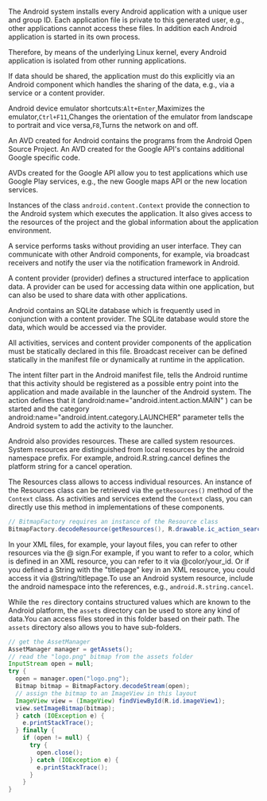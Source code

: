 The Android system installs every Android application with a unique user and group ID. Each application file is private to this generated user, e.g., other applications cannot access these files. In addition each Android application is started in its own process.

Therefore, by means of the underlying Linux kernel, every Android application is isolated from other running applications.

If data should be shared, the application must do this explicitly via an Android component which handles the sharing of the data, e.g., via a service or a content provider.

Android device emulator shortcuts:``Alt+Enter``,Maximizes the emulator,``Ctrl+F11``,Changes the orientation of the emulator from landscape to portrait and vice versa,``F8``,Turns the network on and off.


An AVD created for Android contains the programs from the Android Open Source Project. An AVD created for the Google API's contains additional Google specific code.

AVDs created for the Google API allow you to test applications which use Google Play services, e.g., the new Google maps API or the new location services.

Instances of the class ``android.content.Context`` provide the connection to the Android system which executes the application. It also gives access to the resources of the project and the global information about the application environment.

A service performs tasks without providing an user interface. They can communicate with other Android components, for example, via broadcast receivers and notify the user via the notification framework in Android.

A content provider (provider) defines a structured interface to application data. A provider can be used for accessing data within one application, but can also be used to share data with other applications.

Android contains an SQLite database which is frequently used in conjunction with a content provider. The SQLite database would store the data, which would be accessed via the provider.

All activities, services and content provider components of the application must be statically declared in this file. Broadcast receiver can be defined statically in the manifest file or dynamically at runtime in the application.

The intent filter part in the Android manifest file, tells the Android runtime that this activity should be registered as a possible entry point into the application and made available in the launcher of the Android system. The action defines that it (android:name="android.intent.action.MAIN" ) can be started and the category android:name="android.intent.category.LAUNCHER" parameter tells the Android system to add the activity to the launcher.

Android also provides resources. These are called system resources. System resources are distinguished from local resources by the android namespace prefix. For example, android.R.string.cancel defines the platform string for a cancel operation.

The Resources class allows to access individual resources. An instance of the Resources class can be retrieved via the ``getResources()`` method of the ``Context`` class. As activities and services extend the ``Context`` class, you can directly use this method in implementations of these components.

```java
// BitmapFactory requires an instance of the Resource class
BitmapFactory.decodeResource(getResources(), R.drawable.ic_action_search); 
```

In your XML files, for example, your layout files, you can refer to other resources via the @ sign.For example, if you want to refer to a color, which is defined in an XML resource, you can refer to it via @color/your_id. Or if you defined a String with the "titlepage" key in an XML resource, you could access it via @string/titlepage.To use an Android system resource, include the android namespace into the references, e.g., ``android.R.string.cancel``.

While the ``res`` directory contains structured values which are known to the Android platform, the ``assets`` directory can be used to store any kind of data.You can access files stored in this folder based on their path. The ``assets`` directory also allows you to have sub-folders.

```java
// get the AssetManager
AssetManager manager = getAssets();
// read the "logo.png" bitmap from the assets folder
InputStream open = null;
try {
  open = manager.open("logo.png");
  Bitmap bitmap = BitmapFactory.decodeStream(open);
  // assign the bitmap to an ImageView in this layout
  ImageView view = (ImageView) findViewById(R.id.imageView1);
  view.setImageBitmap(bitmap);
  } catch (IOException e) {
    e.printStackTrace();
  } finally {
    if (open != null) {
      try {
        open.close();
      } catch (IOException e) {
        e.printStackTrace();
      }
    }
} 
```




